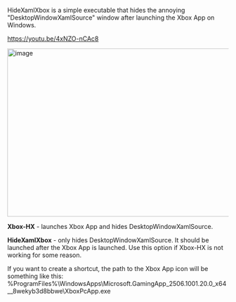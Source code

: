 HideXamlXbox is a simple executable that hides the annoying "DesktopWindowXamlSource" window after launching the Xbox App on Windows.

https://youtu.be/4xNZO-nCAc8

<img width="556" height="383" alt="image" src="https://github.com/user-attachments/assets/b352b284-df3b-4ce7-9be6-6f63ec573f5f" />

**Xbox-HX** - launches Xbox App and hides DesktopWindowXamlSource.

**HideXamlXbox** - only hides DesktopWindowXamlSource. It should be launched after the Xbox App is launched. Use this option if Xbox-HX is not working for some reason.

If you want to create a shortcut, the path to the Xbox App icon will be something like this: %ProgramFiles%\WindowsApps\Microsoft.GamingApp_2506.1001.20.0_x64__8wekyb3d8bbwe\XboxPcApp.exe
